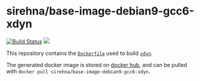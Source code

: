 # sirehna/base-image-debian9-gcc6-xdyn

[![Build Status](https://travis-ci.org/sirehna/base-image-debian9-gcc6-xdyn.svg?branch=master)](https://travis-ci.org/sirehna/base-image-debian9-gcc6-xdyn)
[![](https://images.microbadger.com/badges/image/sirehna/base-image-debian9-gcc6-xdyn.svg)](https://microbadger.com/images/sirehna/base-image-debian9-gcc6-xdyn)

This repository contains the [`Dockerfile`](Dockerfile) used to build [`xdyn`](https://github.com/sirehna/xdyn).

The generated docker image is stored on [docker hub](https://hub.docker.com/r/sirehna/base-image-debian9-gcc6-xdyn), and can be pulled with `docker pull sirehna/base-image-debian9-gcc6-xdyn`.
